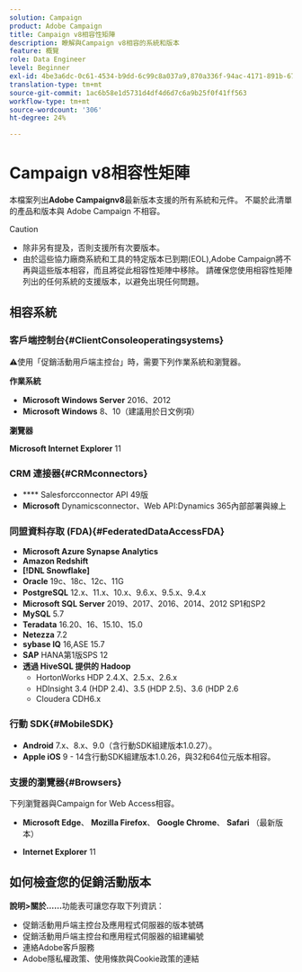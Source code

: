 ```yaml
---
solution: Campaign
product: Adobe Campaign
title: Campaign v8相容性矩陣
description: 瞭解與Campaign v8相容的系統和版本
feature: 概覽
role: Data Engineer
level: Beginner
exl-id: 4be3a6dc-0c61-4534-b9dd-6c99c8a037a9,870a336f-94ac-4171-891b-67614feef6ef,bebdd930-c7f6-4629-a489-3c704b33f058,d493e613-eb61-43b1-9c6d-1bd881af0734
translation-type: tm+mt
source-git-commit: 1ac6b58e1d5731d4df4d6d7c6a9b25f0f41ff563
workflow-type: tm+mt
source-wordcount: '306'
ht-degree: 24%

---
```


# Campaign v8相容性矩陣

本檔案列出&#x200B;**Adobe Campaignv8**&#x200B;最新版本支援的所有系統和元件。 不屬於此清單的產品和版本與 Adobe Campaign 不相容。

>[!CAUTION]
>
>* 除非另有提及，否則支援所有次要版本。
>* 由於這些協力廠商系統和工具的特定版本已到期(EOL),Adobe Campaign將不再與這些版本相容，而且將從此相容性矩陣中移除。 請確保您使用相容性矩陣列出的任何系統的支援版本，以避免出現任何問題。


## 相容系統

### 客戶端控制台{#ClientConsoleoperatingsystems}

:warning:使用「促銷活動用戶端主控台」時，需要下列作業系統和瀏覽器。

**作業系統**

* **Microsoft Windows Server**  2016、2012
* **Microsoft Windows** 8、10（建議用於日文例項）

**瀏覽器**

**Microsoft Internet Explorer** 11

### CRM 連接器{#CRMconnectors}

* **** Salesforcconnector API 49版
* **Microsoft** Dynamicsconnector、Web API:Dynamics 365內部部署與線上

### 同盟資料存取 (FDA){#FederatedDataAccessFDA}

* **Microsoft Azure Synapse Analytics**
* **Amazon Redshift**
* **[!DNL Snowflake]**
* **Oracle** 19c、18c、12c、11G
* **PostgreSQL** 12.x、11.x、10.x、9.6.x、9.5.x、9.4.x
* **Microsoft SQL Server**  2019、2017、2016、2014、2012 SP1和SP2
* **MySQL**  5.7
* **Teradata** 16.20、16、15.10、15.0
* **Netezza** 7.2
* **sybase IQ** 16,ASE 15.7
* **SAP** HANA第1版SPS 12
* **透過 HiveSQL 提供的 Hadoop**
   * HortonWorks HDP 2.4.X、2.5.x、2.6.x
   * HDInsight 3.4 (HDP 2.4)、3.5 (HDP 2.5)、3.6 (HDP 2.6
   * Cloudera CDH6.x

### 行動 SDK{#MobileSDK}

* **Android** 7.x、8.x、9.0（含行動SDK組建版本1.0.27）。
* **Apple iOS**  9 - 14含行動SDK組建版本1.0.26，與32和64位元版本相容。

### 支援的瀏覽器{#Browsers}

下列瀏覽器與Campaign for Web Access相容。

* **Microsoft Edge**、 **Mozilla Firefox**、 **Google Chrome**、 **Safari** （最新版本）

* **Internet Explorer** 11

## 如何檢查您的促銷活動版本

**說明>關於……**&#x200B;功能表可讓您存取下列資訊：

* 促銷活動用戶端主控台及應用程式伺服器的版本號碼
* 促銷活動用戶端主控台和應用程式伺服器的組建編號
* 連絡Adobe客戶服務
* Adobe隱私權政策、使用條款與Cookie政策的連結
